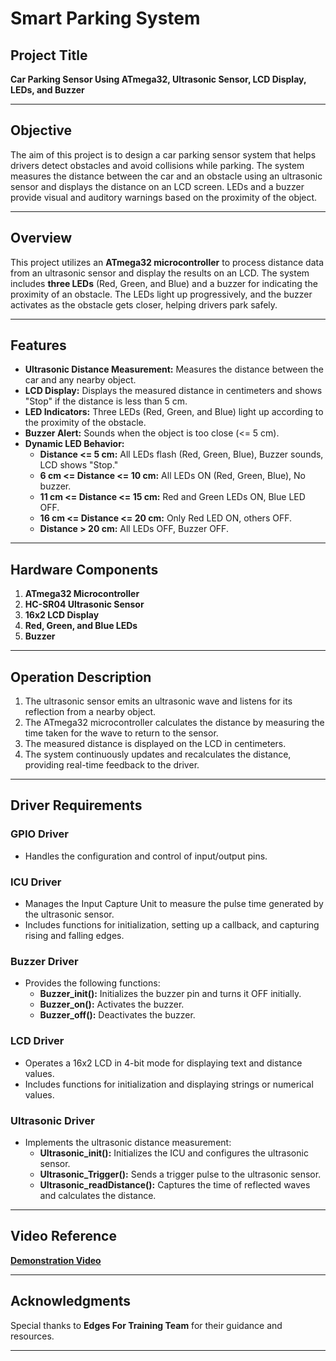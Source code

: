 # Smart Parking System

## Project Title
**Car Parking Sensor Using ATmega32, Ultrasonic Sensor, LCD Display, LEDs, and Buzzer**

---

## Objective
The aim of this project is to design a  car parking sensor system that helps drivers detect obstacles and avoid collisions while parking. The system measures the distance between the car and an obstacle using an ultrasonic sensor and displays the distance on an LCD screen. LEDs and a buzzer provide visual and auditory warnings based on the proximity of the object.

---

## Overview
This project utilizes an **ATmega32 microcontroller** to process distance data from an ultrasonic sensor and display the results on an LCD. The system includes **three LEDs** (Red, Green, and Blue) and a buzzer for indicating the proximity of an obstacle. The LEDs light up progressively, and the buzzer activates as the obstacle gets closer, helping drivers park safely.

---

## Features
- **Ultrasonic Distance Measurement:** Measures the distance between the car and any nearby object.
- **LCD Display:** Displays the measured distance in centimeters and shows "Stop" if the distance is less than 5 cm.
- **LED Indicators:** Three LEDs (Red, Green, and Blue) light up according to the proximity of the obstacle.
- **Buzzer Alert:** Sounds when the object is too close (<= 5 cm).
- **Dynamic LED Behavior:**
  - **Distance <= 5 cm:** All LEDs flash (Red, Green, Blue), Buzzer sounds, LCD shows "Stop."
  - **6 cm <= Distance <= 10 cm:** All LEDs ON (Red, Green, Blue), No buzzer.
  - **11 cm <= Distance <= 15 cm:** Red and Green LEDs ON, Blue LED OFF.
  - **16 cm <= Distance <= 20 cm:** Only Red LED ON, others OFF.
  - **Distance > 20 cm:** All LEDs OFF, Buzzer OFF.

---

## Hardware Components
1. **ATmega32 Microcontroller**
2. **HC-SR04 Ultrasonic Sensor**
3. **16x2 LCD Display**
4. **Red, Green, and Blue LEDs**
5. **Buzzer**

---

## Operation Description
1. The ultrasonic sensor emits an ultrasonic wave and listens for its reflection from a nearby object.
2. The ATmega32 microcontroller calculates the distance by measuring the time taken for the wave to return to the sensor.
3. The measured distance is displayed on the LCD in centimeters.
4. The system continuously updates and recalculates the distance, providing real-time feedback to the driver.

---

## Driver Requirements

### GPIO Driver
- Handles the configuration and control of input/output pins.

### ICU Driver
- Manages the Input Capture Unit to measure the pulse time generated by the ultrasonic sensor.
- Includes functions for initialization, setting up a callback, and capturing rising and falling edges.

### Buzzer Driver
- Provides the following functions:
  - **Buzzer_init():** Initializes the buzzer pin and turns it OFF initially.
  - **Buzzer_on():** Activates the buzzer.
  - **Buzzer_off():** Deactivates the buzzer.

### LCD Driver
- Operates a 16x2 LCD in 4-bit mode for displaying text and distance values.
- Includes functions for initialization and displaying strings or numerical values.

### Ultrasonic Driver
- Implements the ultrasonic distance measurement:
  - **Ultrasonic_init():** Initializes the ICU and configures the ultrasonic sensor.
  - **Ultrasonic_Trigger():** Sends a trigger pulse to the ultrasonic sensor.
  - **Ultrasonic_readDistance():** Captures the time of reflected waves and calculates the distance.

---

## Video Reference
[**Demonstration Video**](https://elsewedyedu1-my.sharepoint.com/:v:/g/personal/mh2200200_tkh_edu_eg/EbbbImaAfwJPhLYj3vct5GoBDju1tMk0KmTO9hYIrPqPNA?nav=eyJyZWZlcnJhbEluZm8iOnsicmVmZXJyYWxBcHAiOiJPbmVEcml2ZUZvckJ1c2luZXNzIiwicmVmZXJyYWxBcHBQbGF0Zm9ybSI6IldlYiIsInJlZmVycmFsTW9kZSI6InZpZXciLCJyZWZlcnJhbFZpZXciOiJNeUZpbGVzTGlua0NvcHkifX0&e=BH9c0X)

---

## Acknowledgments
Special thanks to **Edges For Training Team** for their guidance and resources.

---
